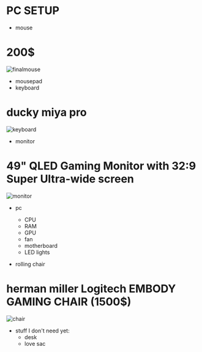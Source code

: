 # PC SETUP

- mouse
# 200$
![finalmouse](https://user-images.githubusercontent.com/60161432/167678929-dd27be75-d286-4957-9b59-37f28770ec1c.png)
- mousepad
- keyboard
# ducky miya pro
![keyboard](https://user-images.githubusercontent.com/60161432/167679283-4baf889f-53fc-43d2-b0e3-f110032137a0.png)
- monitor
# 49" QLED Gaming Monitor with 32:9 Super Ultra-wide screen
![monitor](https://user-images.githubusercontent.com/60161432/167681552-08b9274b-2f39-4d19-9272-afc2d9288442.png)
- pc

  - CPU
  - RAM
  - GPU
  - fan
  - motherboard
  - LED lights
- rolling chair
# herman miller Logitech EMBODY GAMING CHAIR (1500$)
![chair](https://user-images.githubusercontent.com/60161432/167680491-cdf305da-18bf-4e09-8c69-7379f9ec67f3.png)


- stuff I don't need yet:
  - desk
  - love sac
